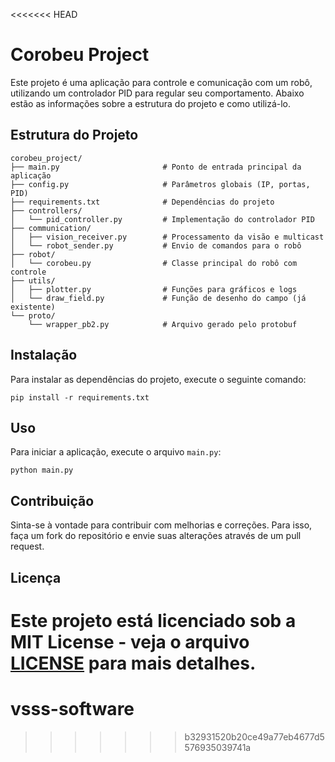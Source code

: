 <<<<<<< HEAD
# Corobeu Project

Este projeto é uma aplicação para controle e comunicação com um robô, utilizando um controlador PID para regular seu comportamento. Abaixo estão as informações sobre a estrutura do projeto e como utilizá-lo.

## Estrutura do Projeto

```
corobeu_project/
├── main.py                       # Ponto de entrada principal da aplicação
├── config.py                     # Parâmetros globais (IP, portas, PID)
├── requirements.txt              # Dependências do projeto
├── controllers/
│   └── pid_controller.py         # Implementação do controlador PID
├── communication/
│   ├── vision_receiver.py        # Processamento da visão e multicast
│   └── robot_sender.py           # Envio de comandos para o robô
├── robot/
│   └── corobeu.py                # Classe principal do robô com controle
├── utils/
│   ├── plotter.py                # Funções para gráficos e logs
│   └── draw_field.py             # Função de desenho do campo (já existente)
└── proto/
    └── wrapper_pb2.py            # Arquivo gerado pelo protobuf
```

## Instalação

Para instalar as dependências do projeto, execute o seguinte comando:

```
pip install -r requirements.txt
```

## Uso

Para iniciar a aplicação, execute o arquivo `main.py`:

```
python main.py
```

## Contribuição

Sinta-se à vontade para contribuir com melhorias e correções. Para isso, faça um fork do repositório e envie suas alterações através de um pull request.

## Licença

Este projeto está licenciado sob a MIT License - veja o arquivo [LICENSE](LICENSE) para mais detalhes.
=======
# vsss-software
>>>>>>> b32931520b20ce49a77eb4677d5576935039741a
